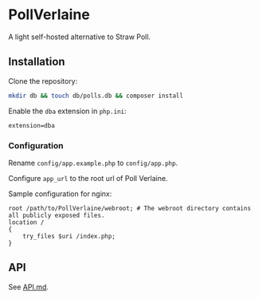 # PollVerlaine

A light self-hosted alternative to Straw Poll.

## Installation

Clone the repository:
```sh
mkdir db && touch db/polls.db && composer install
```

Enable the `dba` extension in `php.ini`:
```
extension=dba
```

### Configuration

Rename `config/app.example.php` to `config/app.php`.

Configure `app_url` to the root url of Poll Verlaine.

Sample configuration for nginx:
```nginx
root /path/to/PollVerlaine/webroot; # The webroot directory contains all publicly exposed files.
location /
{
    try_files $uri /index.php;
}
```

## API

See [API.md](API.md).
